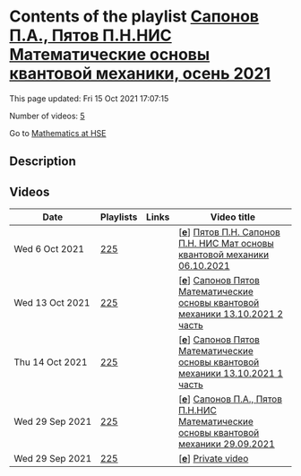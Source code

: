 # Contents of the playlist [Сапонов П.А., Пятов П.Н.НИС Математические основы квантовой механики, осень 2021](https://www.youtube.com/playlist?list=PLq3E5oubNNoD165LM_iwAMgEVq4_Fc1WE)

This page updated: Fri 15 Oct 2021 17:07:15

Number of videos: [5](#videos)

Go to [Mathematics at HSE](../README.md)

## Description



## Videos

|Date|Playlists|Links|Video title|
|---|---|---|---|
| Wed&nbsp;6&nbsp;Oct&nbsp;2021 | [225](../playlists/225 "Сапонов П.А., Пятов П.Н.НИС Математические основы квантовой механики, осень 2021") |  | [[**e**](https://studio.youtube.com/video/soYS2QCt1M0/edit "Edit")] [Пятов П.Н. Сапонов П.Н. НИС Мат основы квантовой механики 06.10.2021](https://www.youtube.com/watch?v=soYS2QCt1M0&list=PLq3E5oubNNoD165LM_iwAMgEVq4_Fc1WE) |
| Wed&nbsp;13&nbsp;Oct&nbsp;2021 | [225](../playlists/225 "Сапонов П.А., Пятов П.Н.НИС Математические основы квантовой механики, осень 2021") |  | [[**e**](https://studio.youtube.com/video/eHL8p_SfliU/edit "Edit")] [Сапонов Пятов Математические основы квантовой механики 13.10.2021 2 часть](https://www.youtube.com/watch?v=eHL8p_SfliU&list=PLq3E5oubNNoD165LM_iwAMgEVq4_Fc1WE) |
| Thu&nbsp;14&nbsp;Oct&nbsp;2021 | [225](../playlists/225 "Сапонов П.А., Пятов П.Н.НИС Математические основы квантовой механики, осень 2021") |  | [[**e**](https://studio.youtube.com/video/tXtm-SL_esk/edit "Edit")] [Сапонов Пятов Математические основы квантовой механики 13.10.2021 1 часть](https://www.youtube.com/watch?v=tXtm-SL_esk&list=PLq3E5oubNNoD165LM_iwAMgEVq4_Fc1WE) |
| Wed&nbsp;29&nbsp;Sep&nbsp;2021 | [225](../playlists/225 "Сапонов П.А., Пятов П.Н.НИС Математические основы квантовой механики, осень 2021") |  | [[**e**](https://studio.youtube.com/video/fC4FC4DIYOc/edit "Edit")] [Сапонов П.А., Пятов П.Н.НИС Математические основы квантовой механики 29.09.2021](https://www.youtube.com/watch?v=fC4FC4DIYOc&list=PLq3E5oubNNoD165LM_iwAMgEVq4_Fc1WE) |
| Wed&nbsp;29&nbsp;Sep&nbsp;2021 | [225](../playlists/225 "Сапонов П.А., Пятов П.Н.НИС Математические основы квантовой механики, осень 2021") |  | [[**e**](https://studio.youtube.com/video/dUil0TixeSg/edit "Edit")] [Private video](https://www.youtube.com/watch?v=dUil0TixeSg&list=PLq3E5oubNNoD165LM_iwAMgEVq4_Fc1WE "This video is private.") |
